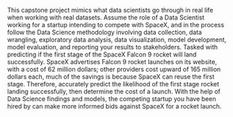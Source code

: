 
This capstone project mimics what data scientists go through in real life when working with real datasets. Assume the role of a Data Scientist working for a startup intending to compete with SpaceX, and in the process follow the Data Science methodology involving data collection, data wrangling, exploratory data analysis, data visualization, model development, model evaluation, and reporting your results to stakeholders. Tasked with predicting if the first stage of the SpaceX Falcon 9 rocket will land successfully. SpaceX advertises Falcon 9 rocket launches on its website, with a cost of 62 million dollars; other providers cost upward of 165 million dollars each, much of the savings is because SpaceX can reuse the first stage. Therefore, accurately predict the likelihood of the first stage rocket landing successfully, then determine the cost of a launch. With the help of Data Science findings and models, the competing startup you have been hired by can make more informed bids against SpaceX for a rocket launch.


